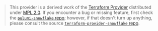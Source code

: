 > This provider is a derived work of the [Terraform Provider](https://github.com/Snowflake-Labs/terraform-provider-snowflake)
> distributed under [MPL 2.0](https://www.mozilla.org/en-US/MPL/2.0/). If you encounter a bug or missing feature,
> first check the [`pulumi-snowflake` repo](https://github.com/pulumi/pulumi-snowflake/issues); however, if that doesn't turn up anything,
> please consult the source [`terraform-provider-snowflake` repo](https://github.com/Snowflake-Labs/terraform-provider-snowflake/issues).